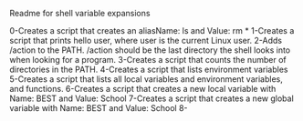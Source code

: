 Readme for shell variable expansions

0-Creates a script that creates an aliasName: ls and Value: rm *
1-Creates a script that prints hello user, where user is the current Linux user.
2-Adds /action to the PATH. /action should be the last directory the shell looks into when looking for a program.
3-Creates a script that counts the number of directories in the PATH.
4-Creates a script that lists environment variables
5-Creates a script that lists all local variables and environment variables, and functions.
6-Creates a script that creates a new local variable with Name: BEST and Value: School
7-Creates a script that creates a new global variable with Name: BEST and Value: School
8-
